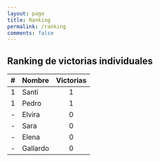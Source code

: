 ```yaml
---
layout: page
title: Ranking
permalink: /ranking
comments: false
---
```


## Ranking de victorias individuales

| # | Nombre | Victorias |
|:--:|:------|:---------:|
| 1 | Santi  |     1     |
| 1 | Pedro  |     1     |
| - | Elvira |     0     |
| - | Sara |     0     |
| - | Elena  |     0     |
| - | Gallardo |     0     |
